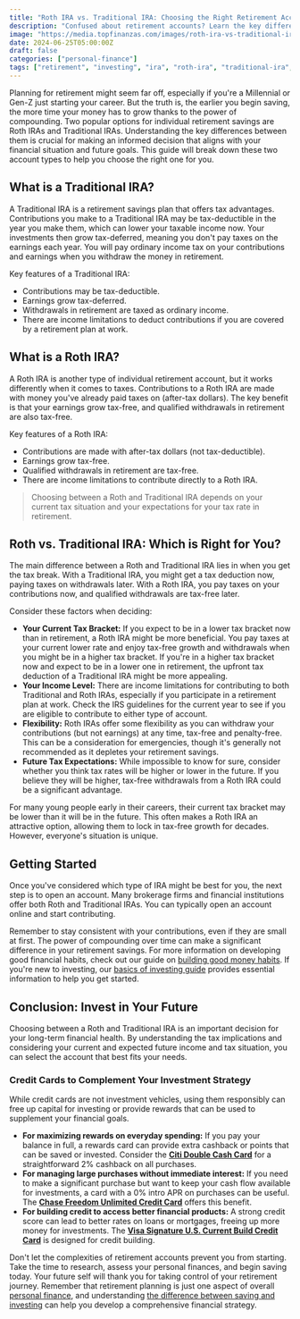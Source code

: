 ```yaml
---
title: "Roth IRA vs. Traditional IRA: Choosing the Right Retirement Account for You"
description: "Confused about retirement accounts? Learn the key differences between Roth and Traditional IRAs to pick the best option for your financial future."
image: "https://media.topfinanzas.com/images/roth-ira-vs-traditional-ira-choosing-the-right-retirement-account-for-you.webp"
date: 2024-06-25T05:00:00Z
draft: false
categories: ["personal-finance"]
tags: ["retirement", "investing", "ira", "roth-ira", "traditional-ira", "financial-planning"]
---
```


Planning for retirement might seem far off, especially if you're a Millennial or Gen-Z just starting your career. But the truth is, the earlier you begin saving, the more time your money has to grow thanks to the power of compounding. Two popular options for individual retirement savings are Roth IRAs and Traditional IRAs. Understanding the key differences between them is crucial for making an informed decision that aligns with your financial situation and future goals. This guide will break down these two account types to help you choose the right one for you.

## What is a Traditional IRA?

A Traditional IRA is a retirement savings plan that offers tax advantages. Contributions you make to a Traditional IRA may be tax-deductible in the year you make them, which can lower your taxable income now. Your investments then grow tax-deferred, meaning you don't pay taxes on the earnings each year. You will pay ordinary income tax on your contributions and earnings when you withdraw the money in retirement.

Key features of a Traditional IRA:

* Contributions may be tax-deductible.
* Earnings grow tax-deferred.
* Withdrawals in retirement are taxed as ordinary income.
* There are income limitations to deduct contributions if you are covered by a retirement plan at work.

## What is a Roth IRA?

A Roth IRA is another type of individual retirement account, but it works differently when it comes to taxes. Contributions to a Roth IRA are made with money you've already paid taxes on (after-tax dollars). The key benefit is that your earnings grow tax-free, and qualified withdrawals in retirement are also tax-free.

Key features of a Roth IRA:

* Contributions are made with after-tax dollars (not tax-deductible).
* Earnings grow tax-free.
* Qualified withdrawals in retirement are tax-free.
* There are income limitations to contribute directly to a Roth IRA.

> Choosing between a Roth and Traditional IRA depends on your current tax situation and your expectations for your tax rate in retirement.

## Roth vs. Traditional IRA: Which is Right for You?

The main difference between a Roth and Traditional IRA lies in when you get the tax break. With a Traditional IRA, you might get a tax deduction now, paying taxes on withdrawals later. With a Roth IRA, you pay taxes on your contributions now, and qualified withdrawals are tax-free later.

Consider these factors when deciding:

* **Your Current Tax Bracket:** If you expect to be in a lower tax bracket now than in retirement, a Roth IRA might be more beneficial. You pay taxes at your current lower rate and enjoy tax-free growth and withdrawals when you might be in a higher tax bracket. If you're in a higher tax bracket now and expect to be in a lower one in retirement, the upfront tax deduction of a Traditional IRA might be more appealing.
* **Your Income Level:** There are income limitations for contributing to both Traditional and Roth IRAs, especially if you participate in a retirement plan at work. Check the IRS guidelines for the current year to see if you are eligible to contribute to either type of account.
* **Flexibility:** Roth IRAs offer some flexibility as you can withdraw your contributions (but not earnings) at any time, tax-free and penalty-free. This can be a consideration for emergencies, though it's generally not recommended as it depletes your retirement savings.
* **Future Tax Expectations:** While impossible to know for sure, consider whether you think tax rates will be higher or lower in the future. If you believe they will be higher, tax-free withdrawals from a Roth IRA could be a significant advantage.

For many young people early in their careers, their current tax bracket may be lower than it will be in the future. This often makes a Roth IRA an attractive option, allowing them to lock in tax-free growth for decades. However, everyone's situation is unique.

## Getting Started

Once you've considered which type of IRA might be best for you, the next step is to open an account. Many brokerage firms and financial institutions offer both Roth and Traditional IRAs. You can typically open an account online and start contributing.

Remember to stay consistent with your contributions, even if they are small at first. The power of compounding over time can make a significant difference in your retirement savings. For more information on developing good financial habits, check out our guide on [building good money habits](/personal-finance/building-good-money-habits-consistency-is-key). If you're new to investing, our [basics of investing guide](/personal-finance/the-basics-of-investing-how-to-get-started-without-being-an-expert) provides essential information to help you get started.

## Conclusion: Invest in Your Future

Choosing between a Roth and Traditional IRA is an important decision for your long-term financial health. By understanding the tax implications and considering your current and expected future income and tax situation, you can select the account that best fits your needs.

### Credit Cards to Complement Your Investment Strategy

While credit cards are not investment vehicles, using them responsibly can free up capital for investing or provide rewards that can be used to supplement your financial goals.

* **For maximizing rewards on everyday spending:** If you pay your balance in full, a rewards card can provide extra cashback or points that can be saved or invested. Consider the [**Citi Double Cash Card**](/financial-solutions/citi-double-cash-credit-card-benefits) for a straightforward 2% cashback on all purchases.
* **For managing large purchases without immediate interest:** If you need to make a significant purchase but want to keep your cash flow available for investments, a card with a 0% intro APR on purchases can be useful. The [**Chase Freedom Unlimited Credit Card**](/financial-solutions/chase-freedom-unlimited-credit-card-benefits) offers this benefit.
* **For building credit to access better financial products:** A strong credit score can lead to better rates on loans or mortgages, freeing up more money for investments. The [**Visa Signature U.S. Current Build Credit Card**](/financial-solutions/visa-signature-us-current-build-credit-card-benefits) is designed for credit building.

Don't let the complexities of retirement accounts prevent you from starting. Take the time to research, assess your personal finances, and begin saving today. Your future self will thank you for taking control of your retirement journey. Remember that retirement planning is just one aspect of overall [personal finance](/personal-finance/what-is-personal-finance-and-why-does-it-matter), and understanding [the difference between saving and investing](/personal-finance/the-difference-between-saving-and-investing-which-should-you-do-first) can help you develop a comprehensive financial strategy.
